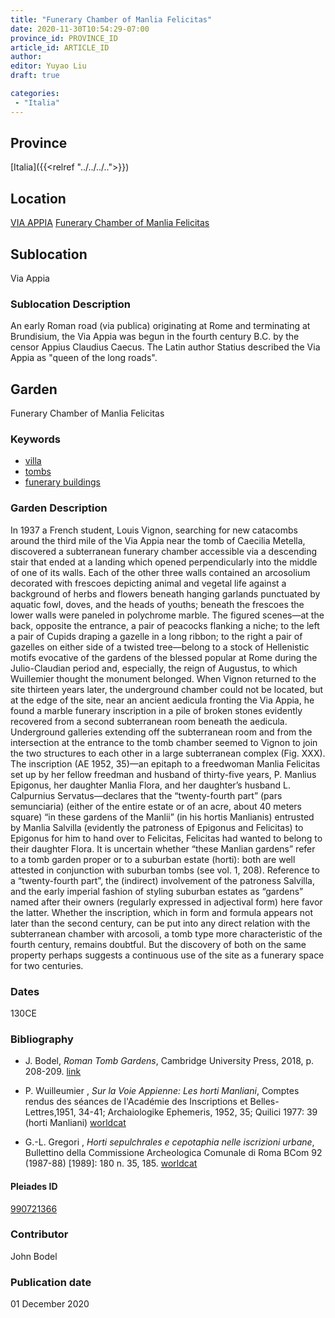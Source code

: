 ```yaml
---
title: "Funerary Chamber of Manlia Felicitas"
date: 2020-11-30T10:54:29-07:00
province_id: PROVINCE_ID
article_id: ARTICLE_ID
author:
editor: Yuyao Liu
draft: true

categories:
 - "Italia"
---
```


## Province
[Italia]({{<relref "../../../..">}})

## Location
[VIA APPIA](https://pleiades.stoa.org/places/356966898)
[Funerary Chamber of Manlia Felicitas](https://pleiades.stoa.org/places/990721366)

<!--### Location Description-->

<!-- LEAVE THIS BLANK FOR NOW -->

## Sublocation
Via Appia

### Sublocation Description
An early Roman road (via publica) originating at Rome and terminating at Brundisium, the Via Appia was begun in the fourth century B.C. by the censor Appius Claudius Caecus. The Latin author Statius described the Via Appia as "queen of the long roads".



## Garden

Funerary Chamber of Manlia Felicitas

### Keywords

- [villa](http://vocab.getty.edu/page/aat/300000325)
- [tombs](http://vocab.getty.edu/page/aat/300005926)
- [funerary buildings](http://vocab.getty.edu/page/aat/300005866)

### Garden Description
In 1937 a French student, Louis Vignon, searching for new catacombs around the third mile of the Via Appia near the tomb of Caecilia Metella, discovered a subterranean funerary chamber accessible via a descending stair that ended at a landing which opened perpendicularly into the middle of one of its walls. Each of the other three walls contained an arcosolium decorated with frescoes depicting animal and vegetal life against a background of herbs and flowers beneath hanging garlands punctuated by aquatic fowl, doves, and the heads of youths; beneath the frescoes the lower walls were paneled in polychrome marble. The figured scenes—at the back, opposite the entrance, a pair of peacocks flanking a niche; to the left a pair of Cupids draping a gazelle in a long ribbon; to the right a pair of gazelles on either side of a twisted tree—belong to a stock of Hellenistic motifs evocative of the gardens of the blessed popular at Rome during the Julio-Claudian period and, especially, the reign of Augustus, to which Wuillemier thought the monument belonged.
	When Vignon returned to the site thirteen years later, the underground chamber could not be located, but at the edge of the site, near an ancient aedicula fronting the Via Appia, he found a marble funerary inscription in a pile of broken stones evidently recovered from a second subterranean room beneath the aedicula. Underground galleries extending off the subterranean room and from the intersection at the entrance to the tomb chamber seemed to Vignon to join the two structures to each other in a large subterranean complex (Fig. XXX). The inscription (AE 1952, 35)—an epitaph to a freedwoman Manlia Felicitas set up by her fellow freedman and husband of thirty-five years, P. Manlius Epigonus, her daughter Manlia Flora, and her daughter’s husband L. Calpurnius Servatus—declares that the “twenty-fourth part” (pars semunciaria) (either of the entire estate or of an acre, about 40 meters square) “in these gardens of the Manlii” (in his hortis Manlianis) entrusted by Manlia Salvilla (evidently the patroness of Epigonus and Felicitas) to Epigonus for him to hand over to Felicitas, Felicitas had wanted to belong to their daughter Flora. It is uncertain whether “these Manlian gardens” refer to a tomb garden proper or to a suburban estate (horti): both are well attested in conjunction with suburban tombs (see vol. 1, 208). Reference to a “twenty-fourth part”, the (indirect) involvement of the patroness Salvilla, and the early imperial fashion of styling suburban estates as “gardens” named after their owners (regularly expressed in adjectival form) here favor the latter. Whether the inscription, which in form and formula appears not later than the second century, can be put into any direct relation with the subterranean chamber with arcosoli, a tomb type more characteristic of the fourth century, remains doubtful. But the discovery of both on the same property perhaps suggests a continuous use of the site as a funerary space for two centuries.




### Dates
130CE

### Bibliography
- J. Bodel, *Roman Tomb Gardens*, Cambridge University Press, 2018, p. 208-209.  [link](https://www.cambridge.org/core/books/gardens-of-the-roman-empire/roman-tomb-gardens/6BDAE36C21FFFADD3EB4E9CBD4BB8986)

- P. Wuilleumier , *Sur la Voie Appienne: Les horti Manliani*, Comptes rendus des séances de l'Académie des Inscriptions et Belles-Lettres,1951, 34-41; Archaiologike Ephemeris, 1952, 35; Quilici 1977: 39 (horti Manliani) [worldcat](https://www.worldcat.org/title/sur-la-voie-appienne-les-horti-manliani/oclc/754279146)

- G.-L. Gregori , *Horti sepulchrales e cepotaphia nelle iscrizioni urbane*, Bullettino della Commissione Archeologica Comunale di Roma BCom 92 (1987-88) [1989]: 180 n. 35, 185. [worldcat](https://www.worldcat.org/title/horti-sepulchrales-e-cepotaphia-nelle-iscrizioni-urbane/oclc/886794800)







<!--#### Periodo ID-->

<!-- [PERIODO_ID](https://pleiades.stoa.org/places/PLEIADES_ID) -->

#### Pleiades ID

[990721366](https://pleiades.stoa.org/places/990721366)



### Contributor
John Bodel


### Publication date

01 December 2020

<!--### Related articles-->

<!-- Links to other related articles. Leave blank for now -->